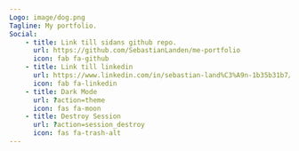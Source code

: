 ```yaml
---
Logo: image/dog.png
Tagline: My portfolio.
Social:
    - title: Link till sidans github repo.
      url: https://github.com/SebastianLanden/me-portfolio
      icon: fab fa-github
    - title: Link till linkedin
      url: https://www.linkedin.com/in/sebastian-land%C3%A9n-1b35b31b7/
      icon: fab fa-linkedin
    - title: Dark Mode
      url: ?action=theme
      icon: fas fa-moon
    - title: Destroy Session
      url: ?action=session_destroy
      icon: fas fa-trash-alt
---
```

